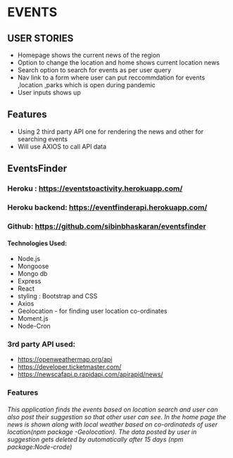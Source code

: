 # EVENTS

## USER STORIES

* Homepage shows the current news of the region
* Option to change the location and home shows current location news
* Search option to search for events as per user query
* Nav link to a form where user can put reccommdation for events ,location ,parks which is open during pandemic 
* User inputs shows up 

## Features

* Using 2 third party API one for rendering the news and other for searching events
* Will use AXIOS to call API data

## EventsFinder

### Heroku : https://eventstoactivity.herokuapp.com/
### Heroku backend: https://eventfinderapi.herokuapp.com/
### Github: https://github.com/sibinbhaskaran/eventsfinder


#### Technologies Used:
* Node.js
* Mongoose
* Mongo db
* Express
* React
* styling : Bootstrap and CSS
* Axios 
* Geolocation - for finding user location co-ordinates
* Moment.js 
* Node-Cron

### 3rd party API used:
* https://openweathermap.org/api
* https://developer.ticketmaster.com/
* https://newscafapi.p.rapidapi.com/apirapid/news/

### Features

###### This application finds the events based on location search and user can also post their suggestion so that other user can see. In the home page the news is shown along with local weather based on co-ordinateds of user location(npm package -Geolocation).  The data posted by user in suggestion gets deleted by automatically after 15 days (npm package:Node-crode)
